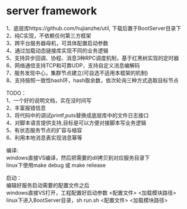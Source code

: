 # server framework

1、底层库https://github.com/hujianzhe/util, 下载后置于BootServer目录下  
2、纯C实现，不依赖任何第三方框架  
3、跨平台服务器母机，可具体配置启动参数  
4、通过加载动态链接库实现不同的业务逻辑  
5、支持异步回调、协程、消息3种RPC调度机制，基于红黑树实现的定时器  
6、网络通信支持TCP和可靠UDP，支持自定义消息编解码  
7、服务发现中心，集群节点建立(可自选不适用本框架的机制)  
8、支持按照一致性hash环，hash取余数，依次轮询三种方式选取目标节点  

TODO：  
1、一个好的说明文档，实在没时间写  
2、丰富报错信息  
3、将代码中的调试printf,puts替换成底层库中的文件日志接口  
4、对脚本语言提供支持,目标是可以方便对接脚本写业务逻辑  
5、有状态服务节点的扩容与缩容  
6、利用本地消息表实现消息幂等  

编译:  
windows直接VS编译，然后把需要的dll拷贝到对应服务目录下  
linux下使用make debug 或 make reliease  

启动：  
编辑好服务启动需要的配置文件之后  
windows直接VS打开，工程配置好启动参数  <配置文件> <加载模块路径>    
linux下进入BootServer目录，sh run.sh <配置文件> <加载模块路径>  
